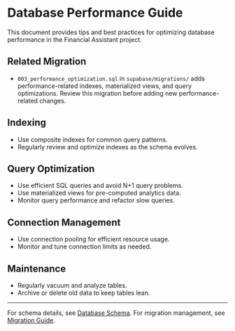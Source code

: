 # Database Performance Guide

This document provides tips and best practices for optimizing database performance in the Financial Assistant project.

## Related Migration
- `003_performance_optimization.sql` in `supabase/migrations/` adds performance-related indexes, materialized views, and query optimizations. Review this migration before adding new performance-related changes.

## Indexing
- Use composite indexes for common query patterns.
- Regularly review and optimize indexes as the schema evolves.

## Query Optimization
- Use efficient SQL queries and avoid N+1 query problems.
- Use materialized views for pre-computed analytics data.
- Monitor query performance and refactor slow queries.

## Connection Management
- Use connection pooling for efficient resource usage.
- Monitor and tune connection limits as needed.

## Maintenance
- Regularly vacuum and analyze tables.
- Archive or delete old data to keep tables lean.

---

For schema details, see [Database Schema](./schema.md).
For migration management, see [Migration Guide](./migrations.md). 